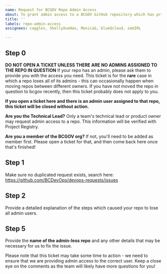 ```yaml
---
name: Request for BCGOV Repo Admin Access
about: To grant admin access to a BCGOV GitHub repository which has privilege errors.
title: ''
labels: repo-admin-access
assignees: caggles, ShellyXueHan, MonicaG, blueQcloud, oomIRL

---
```


## Step 0

**DO NOT OPEN A TICKET UNLESS THERE ARE NO ADMINS ASSIGNED TO THE REPO IN QUESTION**
If your repo has an admin, please ask them to provide you with the access you need. This ticket is for the **rare** case in which a repo loses all of its admins - this can occasionally happen when moving repos between different owners. If you have not moved the repo in question to bcgov recently, then this ticket probably does not apply to you. 

**If you open a ticket here and there is an admin user assigned to that repo, this ticket will be closed without action.**


**Are you the Technical Lead?**
Only a team's technical lead or product owner may request admin access to a repo. This information will be verified with Project Registry.

**Are you a member of the BCGOV org?**
If not, you'll need to be added as member first. Please open a ticket for that, and then come back here once that's finished!

## Step 1
Make sure no duplicated request exists, search here:
https://github.com/BCDevOps/devops-requests/issues


## Step 2
Provide a detailed explanation of the steps which caused your repo to lose all admin users.


## Step 5
Provide the **name of the admin-less repo** and any other details that may be necessary for us to fix the issue.

Please note that this ticket may take some time to action - we need to ensure that we are providing admin access to the correct user. Keep a close eye on the comments as the team will likely have more questions for you!
